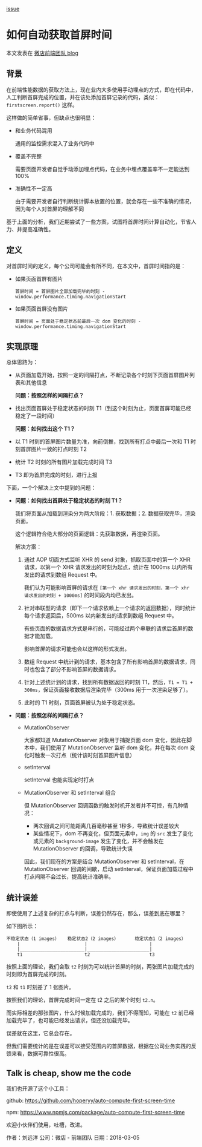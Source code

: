 [issue](https://github.com/hoperyy/blog/issues/41)

# 如何自动获取首屏时间

本文发表在 [微店前端团队 blog](https://github.com/weidian-inc/FE-blog/issues/1)

## 背景

在前端性能数据的获取方法上，现在业内大多使用手动埋点的方式，即在代码中，人工判断首屏完成的位置，并在该处添加首屏记录的代码，类似：`firstscreen.report()` 这样。

这样做的简单省事，但缺点也很明显：

+   和业务代码混用

    通用的监控需求混入了业务代码中
    
+   覆盖不完整

    需要页面开发者自觉手动添加埋点代码，在业务中埋点覆盖率不一定能达到 100%
    
+   准确性不一定高

    由于需要开发者自行判断统计脚本放置的位置，就会存在一些不准确的情况，因为每个人对首屏的理解不同

基于上面的分析，我们近期尝试了一些方案，试图将首屏时间计算自动化，节省人力、并提高准确性。

## 定义

对首屏时间的定义，每个公司可能会有所不同，在本文中，首屏时间指的是：

+   如果页面首屏有图片

    ```
    首屏时间 = 首屏图片全部加载完毕的时刻 - window.performance.timing.navigationStart
    ```
    
+   如果页面首屏没有图片

    ```
    首屏时间 = 页面处于稳定状态前最后一次 dom 变化的时刻 - window.performance.timing.navigationStart
    ```
    
## 实现原理

总体思路为：

+   从页面加载开始，按照一定的间隔打点，不断记录各个时刻下页面首屏图片列表和其他信息
    
    **问题：按照怎样的间隔打点？**
    
+   找出页面首屏处于稳定状态的时刻 T1（到这个时刻为止，页面首屏可能已经稳定了一段时间）
    
    **问题：如何找出这个 T1？**

+   以 T1 时刻的首屏图片数量为准，向前倒推，找到所有打点中最后一次和 T1 时刻首屏图片一致的打点时刻 T2
+   统计 T2 时刻的所有图片加载完成时间 T3
+   T3 即为首屏完成的时刻，进行上报

下面，一个个解决上文中提到的问题：

+   **问题：如何找出首屏处于稳定状态的时刻 T1？**

    我们将页面从加载到渲染分为两大阶段：1. 获取数据；2. 数据获取完毕，渲染页面。

    这个逻辑符合绝大部分的页面逻辑：先获取数据，再渲染页面。
    
    解决方案：
    
    1. 通过 AOP 切面方式监听 XHR 的 send 对象，抓取页面中的第一个 XHR 请求，以第一个 XHR 请求发出的时刻为起点，统计在 1000ms 以内所有发出的请求到数组 Request 中。
    
       我们认为可能影响首屏的请求在 `[第一个 xhr 请求发出的时刻，第一个 xhr 请求发出的时刻 + 1000ms]` 的时间段内均已发出。
    
    2. 针对串联型的请求（即下一个请求依赖上一个请求的返回数据），同时统计每个请求返回后，500ms 以内新发出的请求到数组 Request 中。
    
        有些页面的数据请求方式是串行的，可能经过两个串联的请求后首屏的数据才能加载。
        
        影响首屏的请求可能也会以这样的形式发出。
    
    3. 数组 Request 中统计到的请求，基本包含了所有影响首屏的数据请求，同时也包含了部分不影响首屏的数据请求。
    4. 针对上述统计到的请求，找到所有数据返回的时刻 T1，然后，`T1 = T1 + 300ms`，保证页面接收数据后渲染完毕（300ms 用于一次渲染足够了）。
    5. 此时的 T1 时刻，页面首屏被认为处于稳定状态。

+   **问题：按照怎样的间隔打点？**

    +   MutationObserver

        大家都知道 MutationObserver 对象用于捕捉页面 dom 变化，因此在脚本中，我们使用了 MutationObserver 监听 dom 变化，并在每次 dom 变化时触发一次打点（统计该时刻首屏图片信息）
        
    +   setInterval

        setInterval 也能实现定时打点
        
    +   MutationObserver 和 setInterval 组合

        但 MutationObserver 回调函数的触发时机开发者并不可控，有几种情况：
        
        +   两次回调之间可能距离几百毫秒甚至 1秒多，导致统计误差较大
        +   某些情况下，dom 不再变化，但页面元素中，`img` 的 `src` 发生了变化或元素的 `background-image` 发生了变化，并不会触发在 MutationObserver 的回调，导致统计失误

        因此，我们现在的方案是结合 MutationObserver 和 setInterval，在 MutationObserver 回调的间歇，启动 setInterval，保证页面加载过程中打点间隔不会过长，提高统计准确率。
        
## 统计误差

即使使用了上述复杂的打点与判断，误差仍然存在，那么，误差到底在哪里？

如下图所示：

```
不稳定状态（1 images）   稳定状态2（2 images）      稳定状态1（2 images）
    |                        |                       |
    |________________________|_______________________|
    t1                       t2                      t3
```

按照上面的理论，我们会取 `t2` 时刻为可以统计首屏的时刻，两张图片加载完成的时刻即为首屏完成的时刻。

`t2` 和 `t1` 时刻差了 1 张图片。

按照我们的理论，首屏完成时间一定在 t2 之后的某个时刻 `t2.n`。

而实际相差的那张图片，什么时候加载完成的，我们不得而知，可能在 `t2` 前已经加载完毕了，也可能已经发出请求，但还没加载完毕。

误差就在这里，它总会存在。

但我们需要统计的是在误差可以接受范围内的首屏数据，根据在公司业务实践的反馈来看，数据可靠性很高。

## Talk is cheap, show me the code

我们也开源了这个小工具：

github: https://github.com/hoperyy/auto-compute-first-screen-time

npm: https://www.npmjs.com/package/auto-compute-first-screen-time

欢迎小伙伴们使用，吐槽，改进。

作者：刘远洋
公司：微店 - 前端团队
日期：2018-03-05

